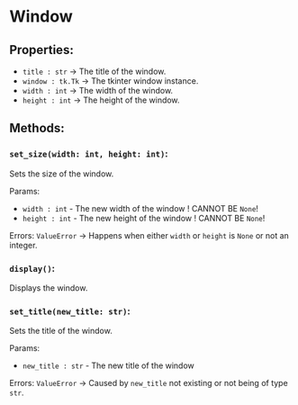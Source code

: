 # Window

Properties:
---
 * `title : str`    ->   The title of the window.
 * `window : tk.Tk` ->   The tkinter window instance.
 * `width : int`    ->   The width of the window.
 * `height : int`   ->   The height of the window.

Methods:
---

### `set_size(width: int, height: int)`:
Sets the size of the window.

Params:
 * `width : int` - The new width of the window
                   ! CANNOT BE `None`!
 * `height : int` - The new height of the window
                    ! CANNOT BE `None`!

Errors:
    `ValueError` -> Happens when either `width` or `height` is `None` or not an integer.

### `display()`:
Displays the window.

### `set_title(new_title: str)`:
Sets the title of the window.

Params:
 * `new_title : str` - The new title of the window

Errors:
    `ValueError` -> Caused by `new_title` not existing or not being of type `str`.